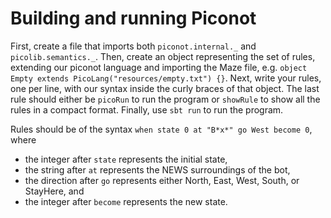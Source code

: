 # Building and running Piconot

First, create a file that imports both ```piconot.internal._``` and ```picolib.semantics._```. Then, create an object representing the set of rules, extending our piconot language and importing the Maze file, e.g. ```object Empty extends PicoLang("resources/empty.txt") {}```. Next, write your rules, one per line, with our syntax inside the curly braces of that object. The last rule should either be ```picoRun``` to run the program or ```showRule``` to show all the rules in a compact format. Finally, use ```sbt run``` to run the program.

Rules should be of the syntax
```when state 0 at "B*x*" go West become 0```, where
- the integer after ```state``` represents the initial state,
- the string after ```at``` represents the NEWS surroundings of the bot,
- the direction after ```go``` represents either North, East, West, South, or StayHere, and
- the integer after ```become``` represents the new state.
